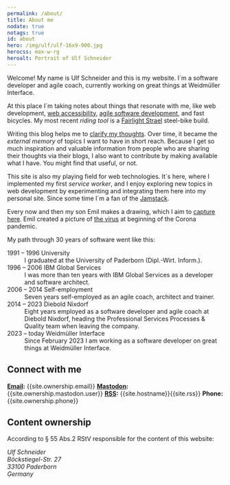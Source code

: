 ```yaml
---
permalink: /about/
title: About me
nodate: true
notags: true
id: about
hero: /img/ulf/ulf-16x9-900.jpg
herocss: max-w-rg
heroalt: Portrait of Ulf Schneider
---
```


Welcome! My name is Ulf Schneider and this is my website. I´m a software developer and agile coach, currently working on great things at Weidmüller Interface.

At this place I´m taking notes about things that resonate with me, like web development, [web accessibility](/2020-08-21-my-approach-to-accessibility/), [agile software development](/blog/agile/), and fast bicycles. My most recent _riding tool_ is a [Fairlight Strael](/blog/strael/) steel-bike build.

Writing this blog helps me to [clarify my thoughts](/2023-05-18-blogging/). Over time, it became the _external memory_ of topics I want to have in short reach. Because I get so much inspiration and valuable information from people who are sharing their thoughts via their blogs, I also want to contribute by making available what I have. You might find that useful, or not.

This site is also my playing field for web technologies. It´s here, where I implemented my first _service worker_, and I enjoy exploring new topics in web development by experimenting and integrating them here into my personal site. Since some time I´m a fan of the [Jamstack](/2022-09-28-jamstack-in-20-minutes/).

Every now and then my son Emil makes a drawing, which I aim to [capture here](/images/emil-drawing/). Emil created a picture of [the virus](/2020-03-18-emil-pictured-the-coronavirus/) at beginning of the Corona pandemic.

My path through 30 years of software went like this:<dl class="timeline">

  <dt>1991 – 1996 University</dt>
  <dd>I graduated at the University of Paderborn (Dipl.-Wirt. Inform.).</dd>
  <dt>1996 – 2006 IBM Global Services</dt>
  <dd>I was more than ten years with IBM Global Services as a developer and software architect.</dd>
  <dt>2006 – 2014 Self-employment</dt>
  <dd>Seven years self-employed as an agile coach, architect and trainer.</dd>
  <dt>2014 – 2023 Diebold Nixdorf</dt>
  <dd>Eight years employed as a software developer and agile coach at Diebold Nixdorf, heading the Professional Services Processes & Quality team when leaving the company.</dd>
  <dt>2023 – today Weidmüller Interface</dt>
  <dd>Since February 2023 I am working as a software developer on great things at Weidmüller Interface.</dd>
</dl>

<h2>Connect with me</h2>

**[Email](mailto:{{site.ownership.email}}):** {{site.ownership.email}}
**[Mastodon]({{site.ownership.mastodon.profile}}):** {{site.ownership.mastodon.user}}
**[RSS]({{site.origin}}{{site.rss}}):** {{site.hostname}}{{site.rss}}
**Phone:** {{site.ownership.phone}}

<h2>Content ownership</h2>

According to § 55 Abs.2 RStV responsible for the content of this website:

<address>
  Ulf Schneider<br>
  Böckstiegel-Str. 27<br>
  33100 Paderborn<br>
  Germany<br>
</address>
